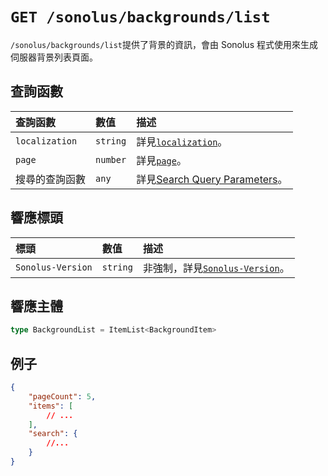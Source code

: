 # `GET /sonolus/backgrounds/list`

`/sonolus/backgrounds/list`提供了背景的資訊，會由 Sonolus 程式使用來生成伺服器背景列表頁面。

## 查詢函數

| 查詢函數       | 數值     | 描述                                                                         |
| :------------- | :------- | :--------------------------------------------------------------------------- |
| `localization` | `string` | 詳見[`localization`](../query-parameters/localization)。                     |
| `page`         | `number` | 詳見[`page`](../query-parameters/page)。                                     |
| 搜尋的查詢函數 | `any`    | 詳見[Search Query Parameters](../query-parameters/search-query-parameters)。 |

## 響應標頭

| 標頭              | 數值     | 描述                                                          |
| :---------------- | :------- | :------------------------------------------------------------ |
| `Sonolus-Version` | `string` | 非強制，詳見[`Sonolus-Version`](../headers/sonolus-version)。 |

## 響應主體

```ts
type BackgroundList = ItemList<BackgroundItem>
```

## 例子

```json
{
    "pageCount": 5,
    "items": [
        // ...
    ],
    "search": {
        //...
    }
}
```
